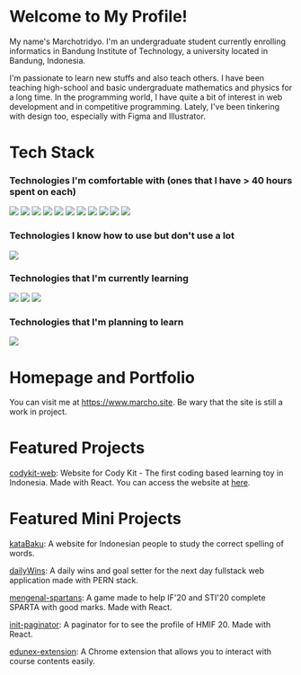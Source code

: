 # Welcome to My Profile!
My name's Marchotridyo. I'm an undergraduate student currently enrolling informatics in Bandung Institute of Technology, a university located in Bandung, Indonesia.

I'm passionate to learn new stuffs and also teach others. I have been teaching high-school and basic undergraduate mathematics and physics for a long time. In the programming world, I have quite a bit of interest in web development and in competitive programming. Lately, I've been tinkering with design too, especially with Figma and Illustrator.


# Tech Stack
### Technologies I'm comfortable with (ones that I have > 40 hours spent on each)
<img src="https://img.shields.io/badge/Python-FFD43B?style=for-the-badge&logo=python&logoColor=darkgreen" /> <img src="https://img.shields.io/badge/HTML5-E34F26?style=for-the-badge&logo=html5&logoColor=white" />
<img src="https://img.shields.io/badge/CSS3-1572B6?style=for-the-badge&logo=css3&logoColor=white" />
<img src="https://img.shields.io/badge/JavaScript-F7DF1E?style=for-the-badge&logo=javascript&logoColor=black"/>
<img src="https://img.shields.io/badge/figma-%23F24E1E.svg?style=for-the-badge&logo=figma&logoColor=white">
<img src="https://img.shields.io/badge/React-20232A?style=for-the-badge&logo=react&logoColor=61DAFB">
<img src="https://img.shields.io/badge/c-%2300599C.svg?style=for-the-badge&logo=c&logoColor=white">
<img src="https://img.shields.io/badge/java-%23ED8B00.svg?style=for-the-badge&logo=java&logoColor=white">
<img src="https://img.shields.io/badge/Tailwind_CSS-38B2AC?style=for-the-badge&logo=tailwind-css&logoColor=white">
<img src="https://img.shields.io/badge/postgres-%23316192.svg?style=for-the-badge&logo=postgresql&logoColor=white">
<img src="https://img.shields.io/badge/mysql-%2300f.svg?style=for-the-badge&logo=mysql&logoColor=white">

### Technologies I know how to use but don't use a lot
<img src="https://img.shields.io/badge/C%2B%2B-00599C?style=for-the-badge&logo=c%2B%2B&logoColor=white" />

### Technologies that I'm currently learning
<img src="https://img.shields.io/badge/Node.js-339933?style=for-the-badge&logo=nodedotjs&logoColor=white"> <img src="https://img.shields.io/badge/Express.js-000000?style=for-the-badge&logo=express&logoColor=white"/> <img src="https://img.shields.io/badge/Next-black?style=for-the-badge&logo=next.js&logoColor=white">

### Technologies that I'm planning to learn
<img src="https://img.shields.io/badge/MongoDB-4EA94B?style=for-the-badge&logo=mongodb&logoColor=white">

# Homepage and Portfolio
You can visit me at https://www.marcho.site. Be wary that the site is still a work in project.

# Featured Projects
<a href="https://github.com/acomarcho/codykit-web">codykit-web</a>: Website for Cody Kit - The first coding based learning toy in Indonesia. Made with React. You can access the website at <a href="https://codykit.id/">here</a>.

# Featured Mini Projects
<a href="https://github.com/acomarcho/kataBaku">kataBaku</a>:  A website for Indonesian people to study the correct spelling of words.

<a href="https://github.com/acomarcho/dailywins-FE">dailyWins</a>: A daily wins and goal setter for the next day fullstack web application made with PERN stack.

<a href="https://github.com/acomarcho/mengenal-spartans">mengenal-spartans</a>: A game made to help IF'20 and STI'20 complete SPARTA with good marks. Made with React.

<a href="https://github.com/acomarcho/init-paginator">init-paginator</a>: A paginator for to see the profile of HMIF 20. Made with React.

<a href="https://github.com/acomarcho/edunex-extension">edunex-extension</a>: A Chrome extension that allows you to interact with course contents easily.
	
